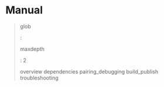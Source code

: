 Manual
======

> glob
>
> :   
>
> maxdepth
>
> :   2
>
> overview dependencies pairing\_debugging build\_publish
> troubleshooting
